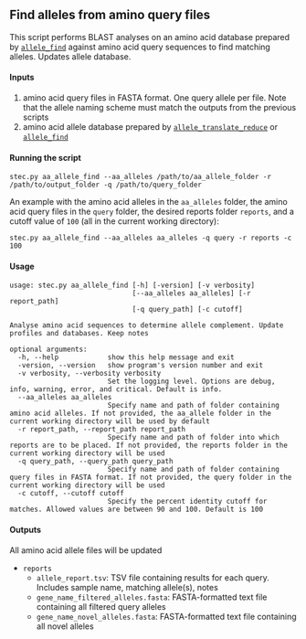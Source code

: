 ## Find alleles from amino query files

This script performs BLAST analyses on an amino acid database prepared by [`allele_find`](https://olc-bioinformatics.github.io/AlleleFinder/allele_find) against amino acid query sequences to find matching alleles. Updates allele database.

#### Inputs

1. amino acid query files in FASTA format. One query allele per file. Note that the allele naming scheme must match the outputs from the previous scripts
2. amino acid allele database prepared by [`allele_translate_reduce`](https://olc-bioinformatics.github.io/AlleleFinder/allele_translate_reduce) or [`allele_find`](https://olc-bioinformatics.github.io/AlleleFinder/allele_find)

#### Running the script

```
stec.py aa_allele_find --aa_alleles /path/to/aa_allele_folder -r /path/to/output_folder -q /path/to/query_folder
```

An example with the amino acid alleles in the `aa_alleles` folder, the amino acid query files in the `query` folder, the desired reports folder `reports`, and a cutoff value of `100` (all in the current working directory):

```
stec.py aa_allele_find --aa_alleles aa_alleles -q query -r reports -c 100
```

#### Usage

```
usage: stec.py aa_allele_find [-h] [-version] [-v verbosity]
                              [--aa_alleles aa_alleles] [-r report_path]
                              [-q query_path] [-c cutoff]

Analyse amino acid sequences to determine allele complement. Update profiles and databases. Keep notes

optional arguments:
  -h, --help            show this help message and exit
  -version, --version   show program's version number and exit
  -v verbosity, --verbosity verbosity
                        Set the logging level. Options are debug, info, warning, error, and critical. Default is info.
  --aa_alleles aa_alleles
                        Specify name and path of folder containing amino acid alleles. If not provided, the aa_allele folder in the current working directory will be used by default
  -r report_path, --report_path report_path
                        Specify name and path of folder into which reports are to be placed. If not provided, the reports folder in the current working directory will be used
  -q query_path, --query_path query_path
                        Specify name and path of folder containing query files in FASTA format. If not provided, the query folder in the current working directory will be used
  -c cutoff, --cutoff cutoff
                        Specify the percent identity cutoff for matches. Allowed values are between 90 and 100. Default is 100
```

#### Outputs

All amino acid allele files will be updated

* `reports`
    * `allele_report.tsv`: TSV file containing results for each query. Includes sample name, matching allele(s), notes
    * `gene_name_filtered_alleles.fasta`: FASTA-formatted text file containing all filtered query alleles
    * `gene_name_novel_alleles.fasta`: FASTA-formatted text file containing all novel alleles